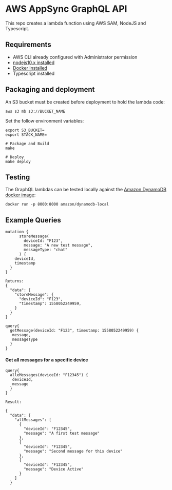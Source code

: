 # AWS AppSync GraphQL API

This repo creates a lambda function using AWS SAM, NodeJS and Typescript.

## Requirements

* AWS CLI already configured with Administrator permission
* [nodejs10.x installed](https://nodejs.org/en/download/releases/)
* [Docker installed](https://www.docker.com/community-edition)
* Typescript installed

## Packaging and deployment

An S3 bucket must be created before deployment to hold the lambda code:

```
aws s3 mb s3://BUCKET_NAME
```

Set the follow environment variables:
```
export S3_BUCKET=
export STACK_NAME=
```

```
# Package and Build
make

# Deploy
make deploy
```

## Testing

The GraphQL lambdas can be tested locally against the [Amazon DynamoDB docker image](https://hub.docker.com/r/amazon/dynamodb-local):
```
docker run -p 8000:8000 amazon/dynamodb-local
```

## Example Queries

```
mutation {
      storeMessage(
        deviceId: "F123", 
        message: "A new test message",
        messageType: "chat"
      ) {
    deviceId,
    timestamp
  }
}

Returns:
{
  "data": {
    "storeMessage": {
      "deviceId": "F123",
      "timestamp": 1558052249959,
    }
  }
}

query{
  getMessage(deviceId: "F123", timestamp: 1558052249959) {
   message,
   messageType
  }
}
```

#### Get all messages for a specific device
```
query{
  alleMessages(deviceId: "F12345") {
   deviceId,
   message
  }
}

Result:

{
  "data": {
    "allMessages": [
      {
        "deviceId": "F12345",
        "message": "A first test message"
      },
      {
        "deviceId": "F12345",
        "message": "Second message for this device"
      },
      {
        "deviceId": "F12345",
        "message": "Device Active"
      }
    ]
  }
```
